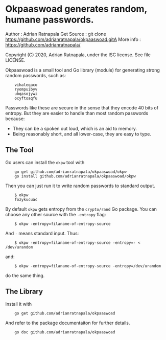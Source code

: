 Okpaaswoad generates random, humane passwords.
==============================================

Author     : Adrian Ratnapala
Get Source : git clone https://github.com/adrianratnapala/okpaaswoad.gitA
More info  : https://github.com/adrianratnapala/

Copyright (C) 2020, Adrian Ratnapala, under the ISC license. See file LICENSE.


Okpaaswoad is a small tool and Go library (module) for generating strong
random passwords, such as:

        vihaleqaco
        ryompuibyv
        ubqasojywi
        ocyftoaqfu

Passwords like these are secure in the sense that they encode 40 bits of
entropy.  But they are easier to handle than most random passwords because:

* They can be a spoken out loud, which is an aid to memory.
* Being reasonably short, and all lower-case, they are easy to type.

The Tool
--------

Go users can install the `okpw` tool with

        go get github.com/adrianratnapala/okpaaswoad/okpw
        go install github.com/adrianratnapala/okpaaswoad/okpw

Then you can just run it to write random passwords to standard output.

        $ okpw
        fozykucuac

By default `okpw` gets entropy from the `crypto/rand` Go package. You can
choose any other source with the `-entropy` flag:

        $ okpw -entropy=filaname-of-entropy-source

And `-` means standard input.  Thus:

        $ okpw -entropy=filaname-of-entropy-source -entropy=- < /dev/urandom

and:

        $ okpw -entropy=filaname-of-entropy-source -entropy=/dev/urandom

do the same thing.

The Library
------------

Install it with

        go get github.com/adrianratnapala/okpaaswoad

And refer to the package documentaiton for further details.

        go doc github.com/adrianratnapala/okpaaswoad
